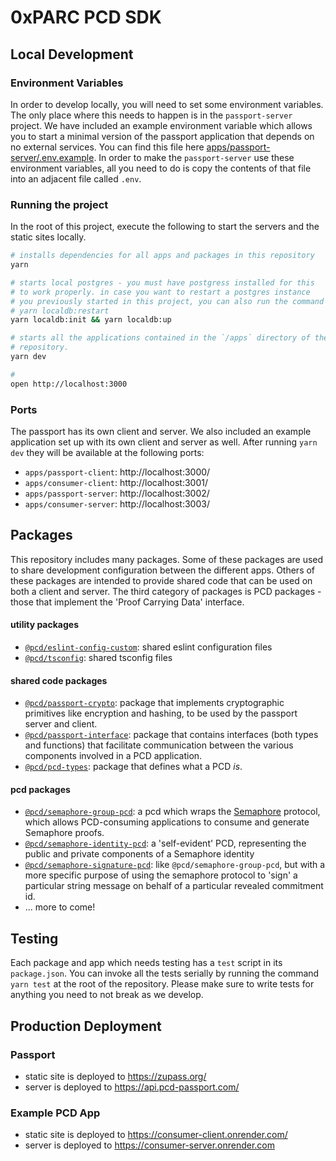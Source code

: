 # 0xPARC PCD SDK

## Local Development

### Environment Variables

In order to develop locally, you will need to set some environment variables. The only place
where this needs to happen is in the `passport-server` project. We have included an example
environment variable which allows you to start a minimal version of the passport application
that depends on no external services. You can find this file here [apps/passport-server/.env.example](apps/passport-server/.env.example). In order to make the `passport-server` use these environment variables,
all you need to do is copy the contents of that file into an adjacent file called `.env`.

### Running the project

In the root of this project, execute the following to start the servers and the static sites locally.

```bash
# installs dependencies for all apps and packages in this repository
yarn

# starts local postgres - you must have postgress installed for this
# to work properly. in case you want to restart a postgres instance
# you previously started in this project, you can also run the command
# yarn localdb:restart
yarn localdb:init && yarn localdb:up

# starts all the applications contained in the `/apps` directory of the
# repository.
yarn dev

#
open http://localhost:3000
```

### Ports

The passport has its own client and server. We also included an example application set up with its own client and server as well. After running `yarn dev` they will be available at the following ports:

- `apps/passport-client`: http://localhost:3000/
- `apps/consumer-client`: http://localhost:3001/
- `apps/passport-server`: http://localhost:3002/
- `apps/consumer-server`: http://localhost:3003/

## Packages

This repository includes many packages. Some of these packages are used to share development
configuration between the different apps. Others of these packages are intended to provide
shared code that can be used on both a client and server. The third category of packages is
PCD packages - those that implement the 'Proof Carrying Data' interface.

#### utility packages

- [`@pcd/eslint-config-custom`](packages/eslint-config-custom): shared eslint configuration files
- [`@pcd/tsconfig`](packages/tsconfig): shared tsconfig files

#### shared code packages

- [`@pcd/passport-crypto`](packages/passport-crypto): package that implements cryptographic primitives like encryption and hashing, to be used by the passport server and client.
- [`@pcd/passport-interface`](packages/passport-interface): package that contains interfaces (both types and functions) that facilitate communication between the various components involved in a PCD application.
- [`@pcd/pcd-types`](packages/pcd-types): package that defines what a PCD _is_.

#### pcd packages

- [`@pcd/semaphore-group-pcd`](packages/semaphore-group-pcd): a pcd which wraps the [Semaphore](https://semaphore.appliedzkp.org/docs/introduction) protocol, which allows PCD-consuming applications to consume and generate Semaphore proofs.
- [`@pcd/semaphore-identity-pcd`](packages/semaphore-identity-pcd): a 'self-evident' PCD, representing the public and private components of a Semaphore identity
- [`@pcd/semaphore-signature-pcd`](packages/semaphore-signature-pcd): like `@pcd/semaphore-group-pcd`, but with a more specific purpose of using the semaphore protocol to 'sign' a particular string message on behalf of a particular revealed commitment id.
- ... more to come!

## Testing

Each package and app which needs testing has a `test` script in its `package.json`. You can invoke all the tests serially by running the command `yarn test` at the root of the repository. Please make sure to write tests for anything you need to not break as we develop.

## Production Deployment

### Passport

- static site is deployed to https://zupass.org/
- server is deployed to https://api.pcd-passport.com/

### Example PCD App

- static site is deployed to https://consumer-client.onrender.com/
- server is deployed to https://consumer-server.onrender.com
